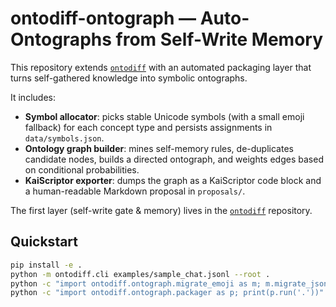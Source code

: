 # ontodiff-ontograph — Auto-Ontographs from Self-Write Memory

This repository extends [`ontodiff`](https://github.com/uncia-poison/ontodiff) with an automated packaging layer that turns self-gathered knowledge into symbolic ontographs.

It includes:

- **Symbol allocator**: picks stable Unicode symbols (with a small emoji fallback) for each concept type and persists assignments in `data/symbols.json`.
- **Ontology graph builder**: mines self-memory rules, de-duplicates candidate nodes, builds a directed ontograph, and weights edges based on conditional probabilities.
- **KaiScriptor exporter**: dumps the graph as a KaiScriptor code block and a human-readable Markdown proposal in `proposals/`.

The first layer (self-write gate & memory) lives in the [`ontodiff`](https://github.com/uncia-poison/ontodiff) repository.

## Quickstart

```bash
pip install -e .
python -m ontodiff.cli examples/sample_chat.jsonl --root .
python -c "import ontodiff.ontograph.migrate_emoji as m; m.migrate_json_events('.')"
python -c "import ontodiff.ontograph.packager as p; print(p.run('.'))"
```
